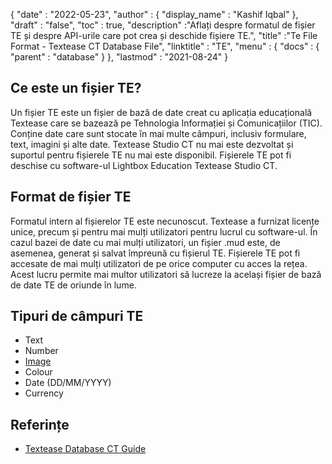 {
  "date" : "2022-05-23",
  "author" : {
    "display_name" : "Kashif Iqbal"
},
  "draft" : "false",
  "toc" : true,
  "description" :"Aflați despre formatul de fișier TE și despre API-urile care pot crea și deschide fișiere TE.",
  "title" :"Te File Format - Textease CT Database File",
  "linktitle" : "TE",
  "menu" : {
    "docs" : {
      "parent" : "database"
}
},
  "lastmod" : "2021-08-24"
}

## Ce este un fișier TE?

Un fișier TE este un fișier de bază de date creat cu aplicația educațională Textease care se bazează pe Tehnologia Informației și Comunicațiilor (TIC). Conține date care sunt stocate în mai multe câmpuri, inclusiv formulare, text, imagini și alte date. Textease Studio CT nu mai este dezvoltat și suportul pentru fișierele TE nu mai este disponibil. Fișierele TE pot fi deschise cu software-ul Lightbox Education Textease Studio CT.

## Format de fișier TE

Formatul intern al fișierelor TE este necunoscut. Textease a furnizat licențe unice, precum și pentru mai mulți utilizatori pentru lucrul cu software-ul. În cazul bazei de date cu mai mulți utilizatori, un fișier .mud este, de asemenea, generat și salvat împreună cu fișierul TE. Fișierele TE pot fi accesate de mai mulți utilizatori de pe orice computer cu acces la rețea. Acest lucru permite mai multor utilizatori să lucreze la același fișier de bază de date TE de oriunde în lume.

## Tipuri de câmpuri TE

* Text
* Number
* [Image](/ro/image/)
* Colour
* Date (DD/MM/YYYY)
* Currency

## Referințe ##

* [Textease Database CT Guide](https://products.conholdate.app/viewer/view/8MPsb0m0GyulEw3GO/textease-database-ct-guide.pdf?preview=true.pdf)


